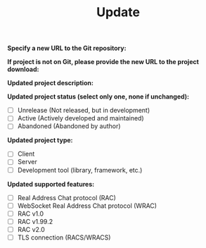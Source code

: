 ﻿---
name: Update Project.
about: Request to update information about your project to the list.
title: 'Update <project>'
labels: [ ]
assignees: ''
---

**Specify a new URL to the Git repository:**
<!-- URL to the Git repository of your project. If you project does not have Git, leave it blank. Leave empty if it is unchanged. -->

**If project is not on Git, please provide the new URL to the project download:**
<!-- URL to the project download page. Otherwise, leave it blank -->

**Updated project description:**
<!-- What is your project about? Leave empty if it is unchanged. -->

**Updated project status (select only one, none if unchanged):**

- [ ] Unrelease (Not released, but in development)
- [ ] Active (Actively developed and maintained)
- [ ] Abandoned (Abandoned by author)

**Updated project type:**
- [ ] Client
- [ ] Server
- [ ] Development tool (library, framework, etc.)

**Updated supported features:**
- [ ] Real Address Chat protocol (RAC)
- [ ] WebSocket Real Address Chat protocol (WRAC)
- [ ] RAC v1.0
- [ ] RAC v1.99.2
- [ ] RAC v2.0
- [ ] TLS connection (RACS/WRACS)